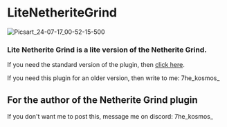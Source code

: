 # LiteNetheriteGrind
![Picsart_24-07-17_00-52-15-500](https://github.com/user-attachments/assets/96061505-cd4f-4574-850e-13eee9e0be4b)



### Lite Netherite Grind is a lite version of the Netherite Grind.
If you need the standard version of the plugin, then [click here](https://www.spigotmc.org/resources/netherite-grind.80751/).

If you need this plugin for an older version, then write to me: 7he_kosmos_

## For the author of the Netherite Grind plugin
If you don't want me to post this, message me on discord: 7he_kosmos_
